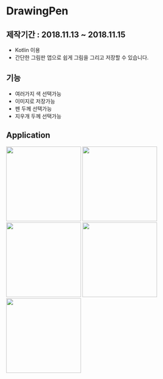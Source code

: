 # DrawingPen
## 제작기간 : 2018.11.13 ~ 2018.11.15
- Kotlin 이용
- 간단한 그림판 앱으로 쉽게 그림을 그리고 저장할 수 있습니다.
## 기능
- 여러가지 색 선택가능
- 이미지로 저장가능
- 펜 두께 선택가능
- 지우개 두께 선택가능

## Application
<div>
<img width="200" src="https://user-images.githubusercontent.com/45057493/102852060-b807cc00-4460-11eb-87bb-18a363e6120f.jpg">
<img width="200" src="https://user-images.githubusercontent.com/45057493/102852122-da99e500-4460-11eb-8f64-704fd242ab13.jpg">
<img width="200" src="https://user-images.githubusercontent.com/45057493/102852128-dcfc3f00-4460-11eb-8894-fbfdf8e4a1a8.jpg">
<img width="200" src="https://user-images.githubusercontent.com/45057493/102852131-df5e9900-4460-11eb-85b7-e83672cb88fe.jpg">
<img width="200" src="https://user-images.githubusercontent.com/45057493/102852135-e1285c80-4460-11eb-8f84-5d1c6841b268.jpg">
</div>
